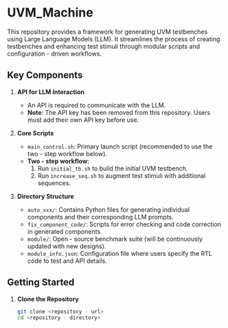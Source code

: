 # UVM_Machine  

This repository provides a framework for generating UVM testbenches using Large Language Models (LLM). It streamlines the process of creating testbenches and enhancing test stimuli through modular scripts and configuration - driven workflows.  

## Key Components  
1. **API for LLM Interaction**  
   - An API is required to communicate with the LLM.  
   - **Note**: The API key has been removed from this repository. Users must add their own API key before use.  

2. **Core Scripts**  
   - `main_control.sh`: Primary launch script (recommended to use the two - step workflow below).  
   - **Two - step workflow**:  
     1. Run `initial_tb.sh` to build the initial UVM testbench.  
     2. Run `increase_seq.sh` to augment test stimuli with additional sequences.  

3. **Directory Structure**  
   - `auto_xxx/`: Contains Python files for generating individual components and their corresponding LLM prompts.  
   - `fix_component_code/`: Scripts for error checking and code correction in generated components.  
   - `module/`: Open - source benchmark suite (will be continuously updated with new designs).  
   - `module_info.json`: Configuration file where users specify the RTL code to test and API details.  

## Getting Started  
1. **Clone the Repository**  
   ```bash  
   git clone <repository - url>  
   cd <repository - directory>  
